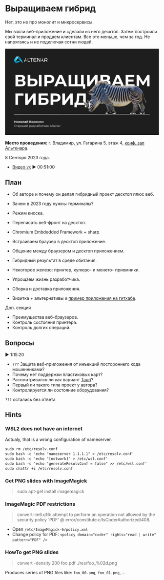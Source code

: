 # Выращиваем гибрид

Нет, это не про монолит и микросервисы.

Мы взяли веб-приложение и сделали из него десктоп. Затем построили свой терминал и продаем клиентам. Все это меньше, чем за год. Не напрягаясь и не подключая сотни людей.

![Title Slide](slides/00.png)

__Место проведения:__ г. Владимир, ул. Гагарина 5, этаж 4, [конф. зал Альтенара](https://yandex.ru/maps/-/CDQlNY~U).

8 Сентяря 2023 года.

- [Видео `VK`](https://vk.com/video-178974757_456239042) ▶ 00:51:00

## План

- Об авторе и почему он делал гибридный проект десктоп плюс веб.

- Зачем в 2023 году нужны терминалы?
- Режим киоска.
- Переписать веб-фронт на десктоп.
- Chromium Embdedded Framework + sharp.
- Встраиваем браузер в десктоп приложение.
- Общение между браузером и десктоп приложением.
- Гибридный результат в среде обитания.
- Некоторое железо: принтер, купюро- и монето- приемники.
- Упрощаем жизнь разработчика.
- Сборка и доставка приложения.

- Визитка + альтернативы и [пример приложения на гитхабе](https://github.com/nikvoronin/GenericBrowser).

Доп. секция

- Преимущества веб-браузеров.
- Контроль состояния принтера.
- Контроль долгих операций.

## Вопросы

▶ 1:15:20

- `???` Защита веб-приложения от инъекций постороннего кода мошенниками?
- Почему нет поддержки пластиковых карт?
- Рассматривался ли как вариант [Tauri](https://tauri.app/)?
- Первый ли такого типа проект у автора?
- Контролируется ли состояние оборудования?

`???` остались без ответа

## Hints

### WSL2 does not have an internet

Actualy, that is a wrong configuration of nameserver.

```shell
sudo rm /etc/resolv.conf
sudo bash -c 'echo "nameserver 1.1.1.1" > /etc/resolv.conf'
sudo bash -c 'echo "[network]" > /etc/wsl.conf'
sudo bash -c 'echo "generateResolvConf = false" >> /etc/wsl.conf'
sudo chattr +i /etc/resolv.conf
```

### Get PNG slides with ImageMagick

> sudo apt-get install imagemagick

### ImageMagic PDF restrictions

> convert-im6.q16: attempt to perform an operation not allowed by the security policy `PDF' @ error/constitute.c/IsCoderAuthorized/408.

- Open `/etc/ImageMagick-6/policy.xml`
- Change policy for PDF: `<policy domain="coder" rights="read | write" pattern="PDF" />`

### HowTo get PNG slides

> convert -density 200 foo.pdf ./res/foo_%02d.png

Produces series of PNG files like: `foo_00.png`, `foo_01.png`, ...
